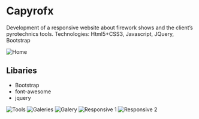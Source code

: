 # Capyrofx

Development of a responsive website about firework shows and the client’s pyrotechnics tools.
Technologies: Html5+CSS3, Javascript, JQuery, Bootstrap

![Home](https://mir-s3-cdn-cf.behance.net/project_modules/1400/9d4af161149173.5a6579fb906f1.png)

## Libaries

* Bootstrap
* font-awesome
* jquery

![Tools](https://mir-s3-cdn-cf.behance.net/project_modules/1400/eeb58061149173.5a6579fb901fa.png)
![Galeries](https://mir-s3-cdn-cf.behance.net/project_modules/1400/9ee76161149173.5a6579fb90bda.png)
![Galery](https://mir-s3-cdn-cf.behance.net/project_modules/1400/cb8d6961149173.5a6579fb910c5.png)
![Responsive 1](https://mir-s3-cdn-cf.behance.net/project_modules/1400/928f1061149173.5a6579fb8fb21.png)
![Responsive 2](https://mir-s3-cdn-cf.behance.net/project_modules/1400/f5643961149173.5a6579fb8fed1.png)
